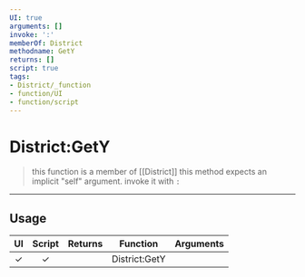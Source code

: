 ```yaml
---
UI: true
arguments: []
invoke: ':'
memberOf: District
methodname: GetY
returns: []
script: true
tags:
- District/_function
- function/UI
- function/script
---
```

# District:GetY
> this function is a member of [[District]]
> this method expects an implicit "self" argument. invoke it with `:`
-----
## Usage
|  UI | Script | Returns | Function | Arguments |
|:---:|:------:|-------:|:--------:|:---------|
|✓|✓||District:GetY||
